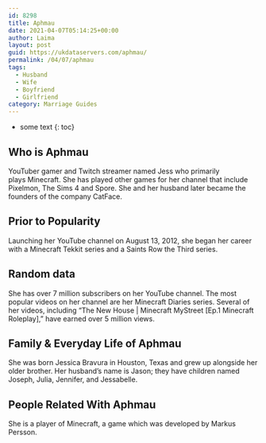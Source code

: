 ```yaml
---
id: 8298
title: Aphmau
date: 2021-04-07T05:14:25+00:00
author: Laima
layout: post
guid: https://ukdataservers.com/aphmau/
permalink: /04/07/aphmau
tags:
  - Husband
  - Wife
  - Boyfriend
  - Girlfriend
category: Marriage Guides
---
```


* some text
{: toc}


## Who is Aphmau
                  
                  
                  
YouTuber gamer and Twitch streamer named Jess who primarily plays Minecraft. She has played other games for her channel that include Pixelmon, The Sims 4 and Spore. She and her husband later became the founders of the company CatFace.
                  
              
            
              
            
                
                
                
## Prior to Popularity
                  
                  
                  
Launching her YouTube channel on August 13, 2012, she began her career with a Minecraft Tekkit series and a Saints Row the Third series.
                  
              
            
              
            
                
                
                
## Random data
                  
                  
                  
She has over 7 million subscribers on her YouTube channel. The most popular videos on her channel are her Minecraft Diaries series. Several of her videos, including &#8220;The New House | Minecraft MyStreet [Ep.1 Minecraft Roleplay],&#8221; have earned over 5 million views. 
                  
              
            
              
            
                
                
                
## Family & Everyday Life of Aphmau
                  
                  
                  
She was born Jessica Bravura in Houston, Texas and grew up alongside her older brother. Her husband&#8217;s name is Jason; they have children named Joseph, Julia, Jennifer, and Jessabelle.
                  
              
            
              
            
                
                
                
## People Related With Aphmau
                  
                  
                  
She is a player of Minecraft, a game which was developed by Markus Persson.
                  
              
            
              
            
                
              
            
              
              
            
            
              
            
          
          
          